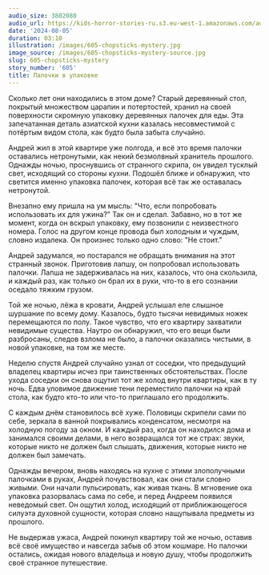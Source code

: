 ```yaml
---
audio_size: 3802080
audio_url: https://kids-horror-stories-ru.s3.eu-west-1.amazonaws.com/audio/605-chopsticks-mystery.mp3
date: '2024-08-05'
duration: 03:10
illustration: /images/605-chopsticks-mystery.jpg
image_source: /images/605-chopsticks-mystery-source.jpg
slug: 605-chopsticks-mystery
story_number: '605'
title: Палочки в упаковке
---
```


Сколько лет они находились в этом доме? Старый деревянный стол, покрытый множеством царапин и потертостей, хранил на своей поверхности скромную упаковку деревянных палочек для еды. Эта запечатанная деталь азиатской кухни казалась несовместимой с потёртым видом стола, как будто была забыта случайно.

Андрей жил в этой квартире уже полгода, и всё это время палочки оставались нетронутыми, как некий безмолвный хранитель прошлого. Однажды ночью, проснувшись от странного скрипа, он увидел тусклый свет, исходящий со стороны кухни. Подошёл ближе и обнаружил, что светится именно упаковка палочек, которая всё так же оставалась нетронутой.

Внезапно ему пришла на ум мысль: "Что, если попробовать использовать их для ужина?" Так он и сделал. Забавно, но в тот же момент, когда он вскрыл упаковку, ему позвонили с неизвестного номера. Голос на другом конце провода был холодным и чуждым, словно издалека. Он произнес только одно слово: "Не стоит."

Андрей задумался, но постарался не обращать внимания на этот странный звонок. Приготовив лапшу, он попробовал использовать палочки. Лапша не задерживалась на них, казалось, что она скользила, и каждый раз, как только он брал их в руки, что-то в его сознании оседало тяжким грузом.

Той же ночью, лёжа в кровати, Андрей услышал еле слышное шуршание по всему дому. Казалось, будто тысячи невидимых ножек перемещаются по полу. Такое чувство, что его квартиру захватили невидимые существа. Наутро он обнаружил, что его вещи были разбросаны, следов взлома не было, а палочки оказались чистыми, в новой упаковке, на том же месте.

Неделю спустя Андрей случайно узнал от соседки, что предыдущий владелец квартиры исчез при таинственных обстоятельствах. После ухода соседки он снова ощутил тот же холод внутри квартиры, как в ту ночь. Едва уловимое движение тени переместило палочки на край стола, как будто кто-то или что-то приглашало его продолжить.

С каждым днём становилось всё хуже. Половицы скрипели сами по себе, зеркала в ванной покрывались конденсатом, несмотря на холодную погоду за окном. И каждый раз, когда он находился дома и занимался своими делами, в него возвращался тот же страх: звуки, которые никто не должен был слышать, движения, которые никто не должен был замечать.

Однажды вечером, вновь находясь на кухне с этими злополучными палочками в руках, Андрей почувствовал, как они стали словно живыми. Они начали пульсировать, как живая ткань. В мгновение ока упаковка разорвалась сама по себе, и перед Андреем появился неведомый свет. Он ощутил холод, исходящий от приближающегося силуэта духовной сущности, которая словно нащупывала предметы из прошлого.

Не выдержав ужаса, Андрей покинул квартиру той же ночью, оставив всё своё имущество и навсегда забыв об этом кошмаре. Но палочки остались, ожидая нового владельца и новую душу, чтобы продолжить своё странное путешествие.